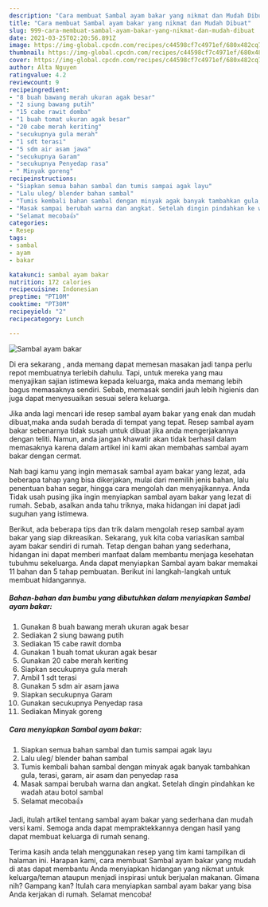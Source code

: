 ```yaml
---
description: "Cara membuat Sambal ayam bakar yang nikmat dan Mudah Dibuat"
title: "Cara membuat Sambal ayam bakar yang nikmat dan Mudah Dibuat"
slug: 999-cara-membuat-sambal-ayam-bakar-yang-nikmat-dan-mudah-dibuat
date: 2021-03-25T02:20:56.891Z
image: https://img-global.cpcdn.com/recipes/c44598cf7c4971ef/680x482cq70/sambal-ayam-bakar-foto-resep-utama.jpg
thumbnail: https://img-global.cpcdn.com/recipes/c44598cf7c4971ef/680x482cq70/sambal-ayam-bakar-foto-resep-utama.jpg
cover: https://img-global.cpcdn.com/recipes/c44598cf7c4971ef/680x482cq70/sambal-ayam-bakar-foto-resep-utama.jpg
author: Alta Nguyen
ratingvalue: 4.2
reviewcount: 9
recipeingredient:
- "8 buah bawang merah ukuran agak besar"
- "2 siung bawang putih"
- "15 cabe rawit domba"
- "1 buah tomat ukuran agak besar"
- "20 cabe merah keriting"
- "secukupnya gula merah"
- "1 sdt terasi"
- "5 sdm air asam jawa"
- "secukupnya Garam"
- "secukupnya Penyedap rasa"
- " Minyak goreng"
recipeinstructions:
- "Siapkan semua bahan sambal dan tumis sampai agak layu"
- "Lalu uleg/ blender bahan sambal"
- "Tumis kembali bahan sambal dengan minyak agak banyak tambahkan gula, terasi, garam, air asam dan penyedap rasa"
- "Masak sampai berubah warna dan angkat. Setelah dingin pindahkan ke wadah atau botol sambal"
- "Selamat mecoba👍"
categories:
- Resep
tags:
- sambal
- ayam
- bakar

katakunci: sambal ayam bakar 
nutrition: 172 calories
recipecuisine: Indonesian
preptime: "PT10M"
cooktime: "PT30M"
recipeyield: "2"
recipecategory: Lunch

---
```



![Sambal ayam bakar](https://img-global.cpcdn.com/recipes/c44598cf7c4971ef/680x482cq70/sambal-ayam-bakar-foto-resep-utama.jpg)

Di era  sekarang , anda memang dapat memesan masakan jadi tanpa perlu repot membuatnya terlebih dahulu. Tapi, untuk mereka yang mau menyajikan sajian istimewa kepada keluarga, maka anda memang lebih bagus memasaknya sendiri. Sebab, memasak sendiri jauh lebih higienis dan juga dapat menyesuaikan sesuai selera keluarga.

Jika anda lagi mencari ide resep sambal ayam bakar yang enak dan mudah dibuat,maka anda sudah berada di tempat yang tepat. Resep sambal ayam bakar  sebenarnya tidak susah untuk dibuat jika anda mengerjakannya dengan teliti. Namun, anda jangan khawatir akan tidak berhasil dalam memasaknya 
karena dalam artikel ini kami akan membahas sambal ayam bakar dengan cermat.  



Nah bagi kamu yang ingin memasak sambal ayam bakar yang lezat, ada beberapa tahap yang bisa dikerjakan, mulai dari memilih jenis bahan, lalu penentuan bahan segar, hingga cara mengolah dan menyajikannya. Anda Tidak usah pusing jika ingin menyiapkan sambal ayam bakar yang lezat di rumah. Sebab, asalkan anda  tahu triknya, maka hidangan ini dapat jadi suguhan yang istimewa.

Berikut, ada beberapa tips dan trik dalam mengolah resep sambal ayam bakar yang siap dikreasikan. Sekarang, yuk kita coba variasikan sambal ayam bakar sendiri di rumah. Tetap dengan bahan yang sederhana, hidangan ini dapat memberi manfaat dalam membantu menjaga kesehatan tubuhmu sekeluarga. Anda dapat menyiapkan Sambal ayam bakar memakai 11 bahan dan 5 tahap pembuatan. Berikut ini langkah-langkah untuk membuat hidangannya.

<!--inarticleads1-->

##### Bahan-bahan dan bumbu yang dibutuhkan dalam menyiapkan Sambal ayam bakar:

1. Gunakan 8 buah bawang merah ukuran agak besar
1. Sediakan 2 siung bawang putih
1. Sediakan 15 cabe rawit domba
1. Gunakan 1 buah tomat ukuran agak besar
1. Gunakan 20 cabe merah keriting
1. Siapkan secukupnya gula merah
1. Ambil 1 sdt terasi
1. Gunakan 5 sdm air asam jawa
1. Siapkan secukupnya Garam
1. Gunakan secukupnya Penyedap rasa
1. Sediakan  Minyak goreng




<!--inarticleads2-->

##### Cara menyiapkan Sambal ayam bakar:

1. Siapkan semua bahan sambal dan tumis sampai agak layu
1. Lalu uleg/ blender bahan sambal
1. Tumis kembali bahan sambal dengan minyak agak banyak tambahkan gula, terasi, garam, air asam dan penyedap rasa
1. Masak sampai berubah warna dan angkat. Setelah dingin pindahkan ke wadah atau botol sambal
1. Selamat mecoba👍




Jadi, itulah artikel tentang  sambal ayam bakar  yang sederhana dan mudah versi kami. Semoga anda dapat mempraktekkannya dengan hasil yang dapat membuat keluarga di rumah senang. 

Terima kasih anda telah menggunakan resep yang tim kami tampilkan di halaman ini. Harapan kami, cara membuat  Sambal ayam bakar yang mudah di atas dapat membantu Anda menyiapkan hidangan yang nikmat untuk keluarga/teman ataupun menjadi inspirasi untuk berjualan makanan. Gimana nih? Gampang kan? Itulah cara menyiapkan sambal ayam bakar yang bisa Anda kerjakan di rumah. Selamat mencoba!

